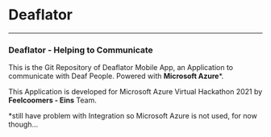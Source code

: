 # Deaflator 
---
### Deaflator - Helping to Communicate

This is the Git Repository of Deaflator Mobile App, an Application to communicate with Deaf People. Powered with **Microsoft Azure***.

This Application is developed for Microsoft Azure Virtual Hackathon 2021 by **Feelcoomers - Eins** Team.


*still have problem with Integration so Microsoft Azure is not used, for now though...
